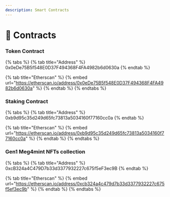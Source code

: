 ```yaml
---
description: Smart Contracts
---
```


# 📔 Contracts

### &#x20;Token Contract

{% tabs %}
{% tab title="Address" %}
0x0eDe75B5f548E0D37F494368F4FA4982b6d0630a
{% endtab %}

{% tab title="Etherscan" %}
{% embed url="https://etherscan.io/address/0x0eDe75B5f548E0D37F494368F4FA4982b6d0630a" %}
{% endtab %}
{% endtabs %}

### Staking Contract

{% tabs %}
{% tab title="Address" %}
0xb9d95c35d249d65fc73813a5034160f77160cc0a
{% endtab %}

{% tab title="Etherscan" %}
{% embed url="https://etherscan.io/address/0xb9d95c35d249d65fc73813a5034160f77160cc0a" %}
{% endtab %}
{% endtabs %}

### Gen1 Meg4mint NFTs collection

{% tabs %}
{% tab title="Address" %}
0xcB324a4C479D7b33d3377932227c675f5eF3ec9B
{% endtab %}

{% tab title="Etherscan" %}
{% embed url="https://etherscan.io/address/0xcb324a4c479d7b33d3377932227c675f5ef3ec9b" %}
{% endtab %}
{% endtabs %}
